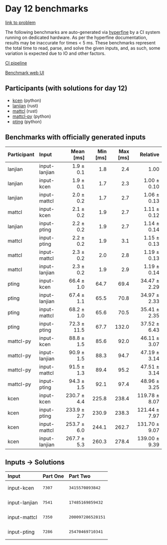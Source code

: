 # Day 12 benchmarks

[link to problem](https://adventofcode.com/2023/day/12)

The following benchmarks are auto-generated via
[hyperfine](https://github.com/sharkdp/hyperfine) by a CI system running on
dedicated hardware. As per the hyperfine documentation, results may be
inaccurate for times < 5 ms. These benchmarks represent the total time to read,
parse, and solve the given inputs, and, as such, some variation is expected due
to IO and other factors.

[CI pipeline](http://ci.papercode.net:8080/teams/main/pipelines/aoc2023)

[Benchmark web UI](https://aoc.ancalagon.black)


## Participants (with solutions for day 12)

- [kcen](https://github.com/kcen/aoc2023) (python)
- [lanjian](https://github.com/lanjian/aoc-2023) (rust)
- [mattcl](https://github.com/mattcl/aoc2023) (rust)
- [mattcl-py](https://github.com/mattcl/aoc2023-py) (python)
- [pting](https://github.com/pting/aoc2023) (python)


## Benchmarks with officially generated inputs

| Participant | Input | Mean [ms] | Min [ms] | Max [ms] | Relative |
|:---|:---|---:|---:|---:|---:|
| lanjian | input-lanjian | 1.9 ± 0.1 | 1.8 | 2.4 | 1.00 |
| lanjian | input-kcen | 1.9 ± 0.1 | 1.7 | 2.3 | 1.00 ± 0.10 |
| lanjian | input-mattcl | 2.0 ± 0.2 | 1.7 | 2.7 | 1.06 ± 0.13 |
| mattcl | input-kcen | 2.1 ± 0.2 | 1.9 | 2.7 | 1.11 ± 0.12 |
| lanjian | input-pting | 2.2 ± 0.2 | 1.9 | 2.7 | 1.14 ± 0.14 |
| mattcl | input-pting | 2.2 ± 0.2 | 1.9 | 3.1 | 1.15 ± 0.13 |
| mattcl | input-mattcl | 2.3 ± 0.2 | 2.0 | 2.8 | 1.19 ± 0.13 |
| mattcl | input-lanjian | 2.3 ± 0.2 | 1.9 | 2.9 | 1.19 ± 0.14 |
| pting | input-kcen | 66.4 ± 1.0 | 64.7 | 69.4 | 34.47 ± 2.29 |
| pting | input-lanjian | 67.4 ± 1.1 | 65.5 | 70.8 | 34.97 ± 2.33 |
| pting | input-mattcl | 68.2 ± 1.0 | 65.6 | 70.5 | 35.41 ± 2.35 |
| pting | input-pting | 72.3 ± 11.5 | 67.7 | 132.0 | 37.52 ± 6.43 |
| mattcl-py | input-kcen | 88.8 ± 1.5 | 85.6 | 92.0 | 46.11 ± 3.07 |
| mattcl-py | input-lanjian | 90.9 ± 1.5 | 88.3 | 94.7 | 47.19 ± 3.14 |
| mattcl-py | input-mattcl | 91.5 ± 1.3 | 89.4 | 95.2 | 47.51 ± 3.14 |
| mattcl-py | input-pting | 94.3 ± 1.5 | 92.1 | 97.4 | 48.96 ± 3.25 |
| kcen | input-kcen | 230.7 ± 4.4 | 225.8 | 238.4 | 119.78 ± 8.07 |
| kcen | input-pting | 233.9 ± 2.7 | 230.9 | 238.3 | 121.44 ± 7.97 |
| kcen | input-mattcl | 253.7 ± 6.0 | 244.1 | 262.7 | 131.70 ± 9.07 |
| kcen | input-lanjian | 267.7 ± 5.3 | 260.3 | 278.4 | 139.00 ± 9.39 |


## Inputs -> Solutions

| Input | Part One | Part Two |
|:---|:---|:---|
|input-kcen|<pre>7307</pre>|<pre>3415570893842</pre>|
|input-lanjian|<pre>7541</pre>|<pre>17485169859432</pre>|
|input-mattcl|<pre>7350</pre>|<pre>200097286528151</pre>|
|input-pting|<pre>7286</pre>|<pre>25470469710341</pre>|